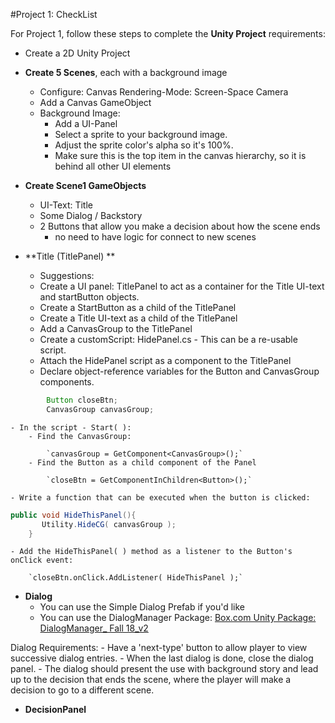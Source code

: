 #Project 1:  CheckList

For Project 1, follow these steps to complete the **Unity Project** requirements:  

- Create a 2D Unity Project
- **Create 5 Scenes**, each with a background image
	- Configure: Canvas Rendering-Mode:  Screen-Space Camera
	- Add a Canvas GameObject
	- Background Image:  
		- Add a UI-Panel
		- Select a sprite to your background image.
		- Adjust the sprite color's alpha so it's 100%.
		- Make sure this is the top item in the canvas hierarchy, so it is behind all other UI elements

- **Create Scene1 GameObjects**
	- UI-Text:  Title
	- Some Dialog / Backstory
	- 2 Buttons that allow you make a decision about 	how the scene ends
		- no need to have logic for connect to new scenes
		
- **Title (TitlePanel) ** 
	- Suggestions:
	- Create a UI panel: TitlePanel to act as a container for the Title UI-text and startButton objects.
	- Create a StartButton as a child of the TitlePanel
	- Create a Title UI-text as a child of the TitlePanel
	- Add a CanvasGroup to the TitlePanel
	- Create a customScript: HidePanel.cs - This can be a re-usable script.
	- Attach the HidePanel script as a component to the TitlePanel
	- Declare object-reference variables for the Button and CanvasGroup components.
		

```java
		Button closeBtn;
		CanvasGroup canvasGroup;
```


	- In the script - Start( ):
		- Find the CanvasGroup:
			
			`canvasGroup = GetComponent<CanvasGroup>();`
		- Find the Button as a child component of the Panel		
			
			`closeBtn = GetComponentInChildren<Button>();`
		
	- Write a function that can be executed when the button is clicked: 
	
```java
public void HideThisPanel(){
	   Utility.HideCG( canvasGroup );
	}
```
	- Add the HideThisPanel( ) method as a listener to the Button's onClick event:
	
		`closeBtn.onClick.AddListener( HideThisPanel );`


- **Dialog** 
	- You can use the Simple Dialog Prefab if you'd like
	- You can use the DialogManager Package: 
	[Box.com Unity Package: DialogManager_ Fall 18_v2](https://utdallas.box.com/v/DialogManager-Version2-F18)
	
Dialog Requirements:
	-  Have a 'next-type' button to allow player to view successive dialog entries.
	-  When the last dialog is done, close the dialog panel. 
	-  The dialog should present the use with background story and lead up to the decision that ends the scene, where the player will make a decision to go to a different scene.	
	
- **DecisionPanel**


